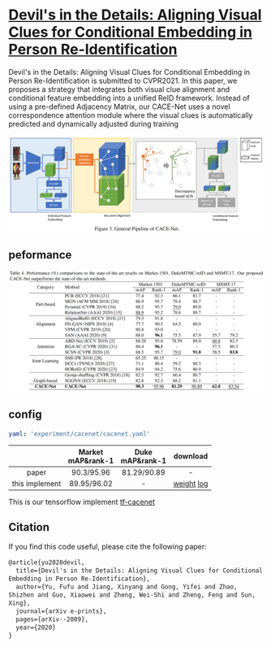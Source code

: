 # [Devil's in the Details: Aligning Visual Clues for Conditional Embedding in Person Re-Identification](https://arxiv.org/abs/2009.05250)

Devil's in the Details: Aligning Visual Clues for Conditional Embedding in Person Re-Identification is submitted to CVPR2021. In this paper, we proposes a strategy that integrates both visual clue alignment and conditional feature embedding into a unified ReID framework. Instead of using a pre-defined Adjacency Matrix, our CACE-Net uses a novel correspondence attention module where the visual clues is automatically predicted and dynamically adjusted during training

![image](cacenet_pipeline.png)

## peformance 

![image](performance.png)

## config
```yaml
yaml: 'experiment/cacenet/cacenet.yaml'
```
||Market<br>mAP&rank-1</br>|Duke<br>mAP&rank-1</br>|download|
|:-:|:-:|:-:|:-:|
|paper|90.3/95.96|81.29/90.89|-|
|this implement|89.95/96.02|-|[weight]() [log]() |
This is our tensorflow implement [tf-cacenet](waited)

## Citation
If you find this code useful, please cite the following paper:

```
@article{yu2020devil,
  title={Devil's in the Details: Aligning Visual Clues for Conditional Embedding in Person Re-Identification},
  author={Yu, Fufu and Jiang, Xinyang and Gong, Yifei and Zhao, Shizhen and Guo, Xiaowei and Zheng, Wei-Shi and Zheng, Feng and Sun, Xing},
  journal={arXiv e-prints},
  pages={arXiv--2009},
  year={2020}
}
```



